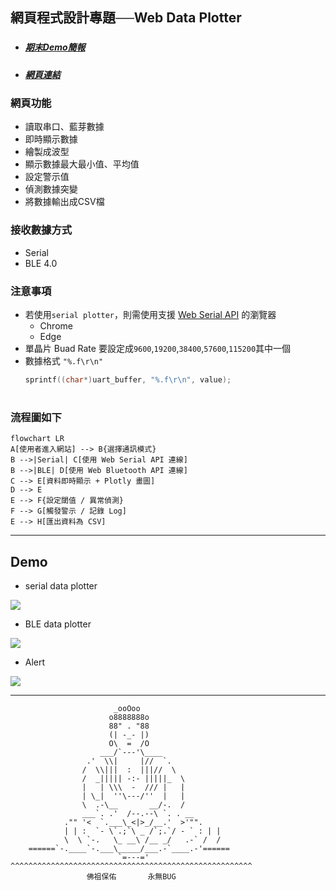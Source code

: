 ## 網頁程式設計專題──Web Data Plotter

### 
* ##### [期末Demo簡報](https://www.canva.com/design/DAGmxfrgJHc/x9D9v0q6Aoam7t9tDin14w/view?utm_content=DAGmxfrgJHc&utm_campaign=designshare&utm_medium=link2&utm_source=uniquelinks&utlId=h8a94bbe6b0)
* ##### [網頁連結](https://tonywu115.github.io/web-design-project/)

### 網頁功能
* 讀取串口、藍芽數據
* 即時顯示數據
* 繪製成波型
* 顯示數據最大最小值、平均值
* 設定警示值
* 偵測數據突變
* 將數據輸出成CSV檔

### 接收數據方式
* Serial
* BLE 4.0

### 注意事項
- 若使用`serial plotter`，則需使用支援 [Web Serial API](https://developer.mozilla.org/en-US/docs/Web/API/Web_Serial_API) 的瀏覽器
    - Chrome
    - Edge
- 單晶片 Buad Rate 要設定成`9600`,`19200`,`38400`,`57600`,`115200`其中一個
- 數據格式 `"%.f\r\n"`
    ```C
    sprintf((char*)uart_buffer, "%.f\r\n", value);
    ```

#
### 流程圖如下
```mermaid
flowchart LR
A[使用者進入網站] --> B{選擇通訊模式}
B -->|Serial| C[使用 Web Serial API 連線]
B -->|BLE| D[使用 Web Bluetooth API 連線]
C --> E[資料即時顯示 + Plotly 畫圖]
D --> E
E --> F{設定閾值 / 異常偵測}
F --> G[觸發警示 / 記錄 Log]
E --> H[匯出資料為 CSV]
```
---
## Demo
* serial data plotter
<img src="https://raw.githubusercontent.com/TONYWU115/web-design-project/refs/heads/main/gif/serial.gif">

* BLE data plotter
<img src="https://raw.githubusercontent.com/TONYWU115/web-design-project/refs/heads/main/gif/BLE.gif">

* Alert
<img src="https://raw.githubusercontent.com/TONYWU115/web-design-project/refs/heads/main/gif/BLE.gif">

---
```
                       _ooOoo
                      o8888888o
                      88" . "88 
                      (| -_- |)
                      O\  =  /O
                    ___/`---'\____
                 .'  \\|     |//  `.
                /  \\|||  :  |||//  \
                /  _||||| -:- |||||_  \
                |   | \\\  -  /// |   |
                | \_|  ''\---/''  |   |
                \  .-\__       __/-.  /
                ___`. .'  /--.--\ `. . __
            ."" '<  `.___\_<|>_/__.'  >'"".
            | | :  `- \`.;`\ _ /`;.`/ - ` : | |
            \  \ `-.   \_ __\ /__ _/   .-` /  /
    ======`-.____`-.___\_____/___.-`____.-'======
                        `=---='
^^^^^^^^^^^^^^^^^^^^^^^^^^^^^^^^^^^^^^^^^^^^^^^^^^^^^^
                 佛祖保佑       永無BUG
```